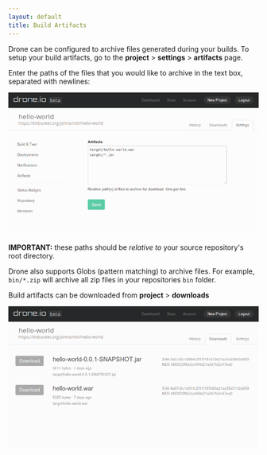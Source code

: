 ```yaml
---
layout: default
title: Build Artifacts
---
```

Drone can be configured to archive files generated during your builds.
To setup your build artifacts, go to the  **project** > **settings** > **artifacts** page.

Enter the paths of the files that you would like to archive in the text box,
separated with newlines:

![Artifacts](img/screenshot_artifacts.png)

**IMPORTANT:** these paths should be *relative to* your source repository's root directory.

Drone also supports Globs (pattern matching) to archive files. For example,
`bin/*.zip` will archive all zip files in your repositories `bin` folder.

Build artifacts can be downloaded from **project** > **downloads**

![Downloads](img/screenshot_downloads.png)
